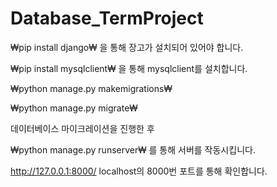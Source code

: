 # Database_TermProject

₩pip install django₩
을 통해 장고가 설치되어 있어야 합니다. 

₩pip install mysqlclient₩
을 통해 mysqlclient를 설치합니다.

₩python manage.py makemigrations₩

₩python manage.py migrate₩

데이터베이스 마이크레이션을 진행한 후

₩python manage.py runserver₩
를 통해 서버를 작동시킵니다.

http://127.0.0.1:8000/
localhost의 8000번 포트를 통해 확인합니다.
